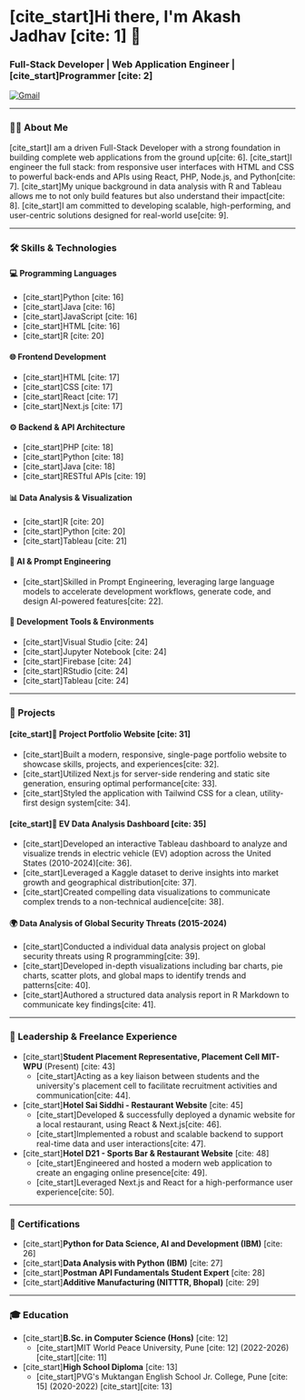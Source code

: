 # [cite_start]Hi there, I'm Akash Jadhav [cite: 1] 👋

### Full-Stack Developer | Web Application Engineer | [cite_start]Programmer [cite: 2]

<p align="left">
  <a href="mailto:acjadhav1504@gmail.com"><img src="https://img.shields.io/badge/Gmail-D14836?style=for-the-badge&logo=gmail&logoColor=white" alt="Gmail"/></a>
  </p>

---

### 👨‍💻 About Me

[cite_start]I am a driven Full-Stack Developer with a strong foundation in building complete web applications from the ground up[cite: 6]. [cite_start]I engineer the full stack: from responsive user interfaces with HTML and CSS to powerful back-ends and APIs using React, PHP, Node.js, and Python[cite: 7]. [cite_start]My unique background in data analysis with R and Tableau allows me to not only build features but also understand their impact[cite: 8]. [cite_start]I am committed to developing scalable, high-performing, and user-centric solutions designed for real-world use[cite: 9].

---

### 🛠️ Skills & Technologies

#### 💻 Programming Languages
- [cite_start]Python [cite: 16]
- [cite_start]Java [cite: 16]
- [cite_start]JavaScript [cite: 16]
- [cite_start]HTML [cite: 16]
- [cite_start]R [cite: 20]

#### 🌐 Frontend Development
- [cite_start]HTML [cite: 17]
- [cite_start]CSS [cite: 17]
- [cite_start]React [cite: 17]
- [cite_start]Next.js [cite: 17]

#### ⚙️ Backend & API Architecture
- [cite_start]PHP [cite: 18]
- [cite_start]Python [cite: 18]
- [cite_start]Java [cite: 18]
- [cite_start]RESTful APIs [cite: 19]

#### 📊 Data Analysis & Visualization
- [cite_start]R [cite: 20]
- [cite_start]Python [cite: 20]
- [cite_start]Tableau [cite: 21]

#### 🤖 AI & Prompt Engineering
- [cite_start]Skilled in Prompt Engineering, leveraging large language models to accelerate development workflows, generate code, and design Al-powered features[cite: 22].

#### 🔧 Development Tools & Environments
- [cite_start]Visual Studio [cite: 24]
- [cite_start]Jupyter Notebook [cite: 24]
- [cite_start]Firebase [cite: 24]
- [cite_start]RStudio [cite: 24]
- [cite_start]Tableau [cite: 24]

---

### 🚀 Projects

#### [cite_start]📄 Project Portfolio Website [cite: 31]
- [cite_start]Built a modern, responsive, single-page portfolio website to showcase skills, projects, and experiences[cite: 32].
- [cite_start]Utilized Next.js for server-side rendering and static site generation, ensuring optimal performance[cite: 33].
- [cite_start]Styled the application with Tailwind CSS for a clean, utility-first design system[cite: 34].

#### [cite_start]🚗 EV Data Analysis Dashboard [cite: 35]
- [cite_start]Developed an interactive Tableau dashboard to analyze and visualize trends in electric vehicle (EV) adoption across the United States (2010-2024)[cite: 36].
- [cite_start]Leveraged a Kaggle dataset to derive insights into market growth and geographical distribution[cite: 37].
- [cite_start]Created compelling data visualizations to communicate complex trends to a non-technical audience[cite: 38].

#### 🌍 Data Analysis of Global Security Threats (2015-2024)
- [cite_start]Conducted a individual data analysis project on global security threats using R programming[cite: 39].
- [cite_start]Developed in-depth visualizations including bar charts, pie charts, scatter plots, and global maps to identify trends and patterns[cite: 40].
- [cite_start]Authored a structured data analysis report in R Markdown to communicate key findings[cite: 41].

---

### 💼 Leadership & Freelance Experience

- [cite_start]**Student Placement Representative, Placement Cell MIT-WPU** (Present) [cite: 43]
  - [cite_start]Acting as a key liaison between students and the university's placement cell to facilitate recruitment activities and communication[cite: 44].
- [cite_start]**Hotel Sai Siddhi - Restaurant Website** [cite: 45]
  - [cite_start]Developed & successfully deployed a dynamic website for a local restaurant, using React & Next.js[cite: 46].
  - [cite_start]Implemented a robust and scalable backend to support real-time data and user interactions[cite: 47].
- [cite_start]**Hotel D21 - Sports Bar & Restaurant Website** [cite: 48]
  - [cite_start]Engineered and hosted a modern web application to create an engaging online presence[cite: 49].
  - [cite_start]Leveraged Next.js and React for a high-performance user experience[cite: 50].

---

### 📜 Certifications

- [cite_start]**Python for Data Science, Al and Development (IBM)** [cite: 26]
- [cite_start]**Data Analysis with Python (IBM)** [cite: 27]
- [cite_start]**Postman API Fundamentals Student Expert** [cite: 28]
- [cite_start]**Additive Manufacturing (NITTTR, Bhopal)** [cite: 29]

---

### 🎓 Education

- [cite_start]**B.Sc. in Computer Science (Hons)** [cite: 12]
  - [cite_start]MIT World Peace University, Pune [cite: 12] (2022-2026) [cite_start][cite: 11]
- [cite_start]**High School Diploma** [cite: 13]
  - [cite_start]PVG's Muktangan English School Jr. College, Pune [cite: 15] (2020-2022) [cite_start][cite: 13]
